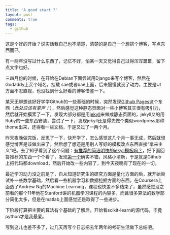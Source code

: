 ```yaml
---
title: 'A good start ?'
layout: post
comments: true
tags:
  - github
---
```

这是个好的开始？说实话我自己也不清楚，清楚的是自己一个想搭个博客，写点东西而已。

有一两年没写过什么东西了，记忆不好，怕某一天又觉得自己过得浑浑噩噩，留下点文字也好。

三四月份的时候，在开始在Debian下面尝试用Django来写个博客，然后在Godaddy上买个域名，挂载
sae或者bae上面，后来慢慢就没了动力，主要是UI方面不忍直视，也没找到什么好看的博客借鉴一下。

某天无聊想该好好学学Github的一些基础的时候，突然发现[Github Pages](https://pages.github.com/)这个东西（*此处应该有掌声！*），然后感觉这种静态页面对一些小博客其实很有吸引力，然后就开始摸索了一下，发现大部分都是用[jekyll](https://jekyllrb.com)来做成静态页面的，jekyll又的用Ruby的一些东西安装，尝试了一下，发现jekyll还是得先做个类似wordpress那种theme出来，还得看一些文档，于是又过了一两个月。
<!-- more -->

昨天夜晚做完饭，反思了一下，快开学了，怎么感觉这几个月一事无成，然后就想感觉博客是该做出来了。然后想了想还是用别人写好的模板改点东西直接“拿来主义”吧。去了知乎看到了这个问题：[有推荐的简洁明快的jekyll模板吗？](https://www.zhihu.com/question/20223939/answer/15947776)，把下面回答推荐的东西一个个看了，发现[第一个](https://lhzhang.com/)确实不错，风格小清新，于是就是Github上把代码都download，然后开始改一些内容了，到今天夜晚有了现在的一切。

最近学习动力没之前足了，自从知道研究生的研究方面是量化方面的后，就开始尝试补一些数学基础，然后看一些机器学习和数据挖掘方面的东西。在Coursera上面选了Andrew Ng的Machine Learning，课程也快差不多结束了，虽然感觉没之前看的那个11年他在Stanford讲的机器学习课程的内容多，而且很多算法的数学部分简化太多，但是在matlab上面感觉还是取得了一些进步。

下阶段打算把主要的算法有个基础的了解后，开始看scikit-learn的源代码，毕竟python才是我最爱。

写到这儿也差不多了，过几天再写个日志把去年两年的考研生活做下总结吧。
